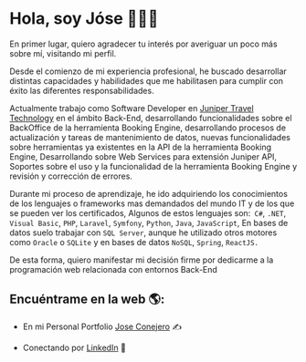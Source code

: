 <div>

<h1>Hola, soy Jóse 👋👨‍💻</h1>
  
<p>En primer lugar, quiero agradecer tu interés por averiguar un poco más sobre mí, visitando mi perfil.
</p>

<p>Desde el comienzo de mi experiencia profesional, he buscado desarrollar distintas capacidades y habilidades que me habilitasen para cumplir con éxito las diferentes responsabilidades.</p>

<p>Actualmente trabajo como Software Developer en <a href="https://ejuniper.com/es/"> Juniper Travel Technology</a> en el ámbito Back-End, desarrollando funcionalidades sobre el BackOffice de la herramienta Booking Engine, desarrollando procesos de actualización y tareas de mantenimiento de datos, nuevas funcionalidades sobre herramientas ya existentes en la API de la herramienta Booking Engine, Desarrollando sobre Web Services para extensión Juniper API, Soportes sobre el uso y la funcionalidad de la herramienta Booking Engine y revisión y corrección de errores.</p> 

<p>Durante mi proceso de aprendizaje, he ido adquiriendo los conocimientos de los lenguajes o frameworks mas demandados del mundo IT y de los que se pueden ver los certificados, Algunos de estos lenguajes son:<code> C#</code>, <code>.NET</code>, <code>Visual Basic</code>, <code>PHP</code>, <code>Laravel</code>, <code>Symfony</code>, <code>Python</code>, <code>Java</code>, <code>JavaScript</code>, En bases de datos suelo trabajar con <code>SQL Server</code>, aunque he utilizado otros motores como <code>Oracle</code> o <code>SQLite</code> y en bases de datos <code>NoSQL</code>, <code>Spring</code>, <code>ReactJS.</code></p>
 
<p>De esta forma, quiero manifestar mi decisión firme por dedicarme a la programación web relacionada con entornos Back-End</p>
    
</div>

## Encuéntrame en la web 🌎:
- En mi Personal Portfolio <a href="https://jose-conejero.netlify.app/">Jose Conejero</a>   ✍

- Conectando por <a href="https://www.linkedin.com/in/joseconejerosivo/">LinkedIn</a>   💼
